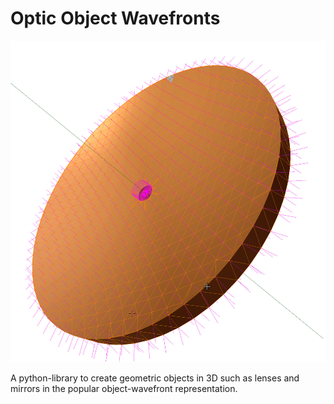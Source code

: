 Optic Object Wavefronts
=======================

![A spherical mirror with surface-normals](readme/mirror_render_blender.jpg)

A python-library to create geometric objects in 3D such as lenses and mirrors in the popular object-wavefront representation.
